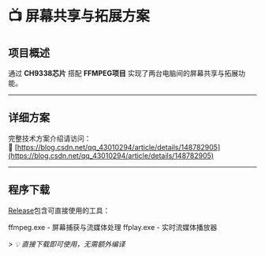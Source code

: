 # 📺 屏幕共享与拓展方案

##  项目概述

通过 **CH9338芯片** 搭配 **FFMPEG项目** 实现了两台电脑间的屏幕共享与拓展功能。

---

##  详细方案

完整技术方案介绍请访问：  
🔗 [https://blog.csdn.net/qq_43010294/article/details/148782905](https://blog.csdn.net/qq_43010294/article/details/148782905)

---

##  程序下载

[Release](https://github.com/ZhiyuanYuanNJ/CH9338_FFMPEG_Screen/releases)包含可直接使用的工具：

ffmpeg.exe - 屏幕捕获与流媒体处理
ffplay.exe - 实时流媒体播放器

*> 💡 直接下载即可使用，无需额外编译*
